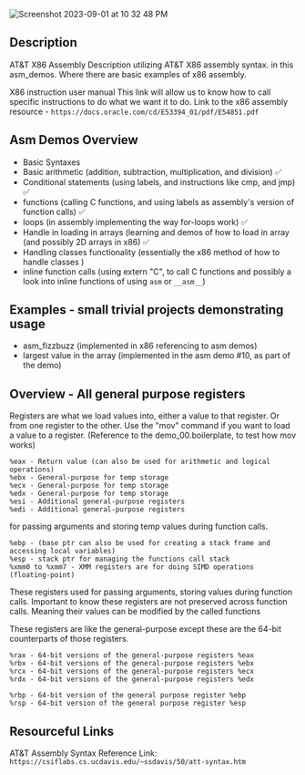 ![Screenshot 2023-09-01 at 10 32 48 PM](https://github.com/SpinnerX/asm_demos.x86/assets/56617292/e0056d6a-1003-45c3-bba8-057848f6048f)

## Description

AT&T X86 Assembly
Description utilizing AT&T X86 assembly syntax. in this asm_demos. Where there are basic examples of x86 assembly.


X86 instruction user manual
This link will allow us to know how to call specific instructions to do what we want it to do.
Link to the x86 assembly resource - ` https://docs.oracle.com/cd/E53394_01/pdf/E54851.pdf `

## Asm Demos Overview

- Basic Syntaxes
- Basic arithmetic (addition, subtraction, multiplication, and division) ✅
- Conditional statements (using labels, and instructions like cmp, and jmp) ✅
- functions (calling C functions, and using labels as assembly's version of function calls) ✅
- loops (in assembly implementing the way for-loops work) ✅
- Handle in loading in arrays (learning and demos of how to load in array (and possibly 2D arrays in x86) ✅
- Handling classes functionality (essentially the x86 method of how to handle classes )
- inline function calls (using extern "C", to call C functions and possibly a look into inline functions of using `asm` or `__asm__`)




## Examples - small trivial projects demonstrating usage

- asm_fizzbuzz (implemented in x86 referencing to asm demos)
- largest value in the array (implemented in the asm demo #10, as part of the demo)


## Overview - All general purpose registers
Registers are what we load values into, either a value to that register. Or from one register to the other.
Use the "mov" command if you want to load a value to a register. (Reference to the demo_00.boilerplate, to test how mov works)

```
%eax - Return value (can also be used for arithmetic and logical operations)
%ebx - General-purpose for temp storage
%ecx - General-purpose for temp storage 
%edx - General-purpose for temp storage
%esi - Additional general-purpose registers
%edi - Additional general-purpose registers
```


for passing arguments and storing temp values during function calls.
```
%ebp - (base ptr can also be used for creating a stack frame and accessing local variables)
%esp - stack ptr for managing the functions call stack
%xmm0 to %xmm7 - XMM registers are for doing SIMD operations (floating-point)
```

These registers used for passing arguments, storing values during function calls. Important to know
these registers are not preserved across function calls. Meaning their values can be modified by the called functions


These registers are like the general-purpose except these are the 64-bit counterparts of those registers.
```
%rax - 64-bit versions of the general-purpose registers %eax
%rbx - 64-bit versions of the general-purpose registers %ebx
%rcx - 64-bit versions of the general-purpose registers %ecx
%rdx - 64-bit versions of the general-purpose registers %edx

%rbp - 64-bit version of the general purpose register %ebp
%rsp - 64-bit version of the general purpose register %esp
```
## Resourceful Links
AT&T Assembly Syntax Reference Link: `https://csiflabs.cs.ucdavis.edu/~ssdavis/50/att-syntax.htm`
